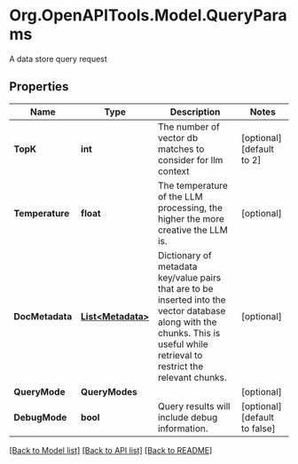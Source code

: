 # Org.OpenAPITools.Model.QueryParams
A data store query request

## Properties

Name | Type | Description | Notes
------------ | ------------- | ------------- | -------------
**TopK** | **int** | The number of vector db matches to consider for llm context | [optional] [default to 2]
**Temperature** | **float** | The temperature of the LLM processing, the higher the more creative the LLM is. | [optional] 
**DocMetadata** | [**List&lt;Metadata&gt;**](Metadata.md) | Dictionary of metadata key/value pairs that are to be inserted into the vector database along with the chunks. This is useful while retrieval to restrict the relevant chunks. | [optional] 
**QueryMode** | **QueryModes** |  | [optional] 
**DebugMode** | **bool** | Query results will include debug information. | [optional] [default to false]

[[Back to Model list]](../README.md#documentation-for-models) [[Back to API list]](../README.md#documentation-for-api-endpoints) [[Back to README]](../README.md)

